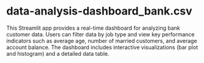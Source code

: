 # data-analysis-dashboard_bank.csv
This Streamlit app provides a real-time dashboard for analyzing bank customer data. Users can filter data by job type and view key performance indicators such as average age, number of married customers, and average account balance. The dashboard includes interactive visualizations (bar plot and histogram) and a detailed data table.

